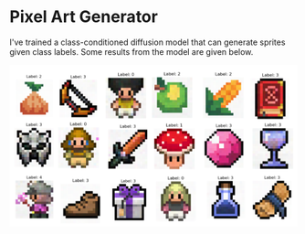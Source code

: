 # Pixel Art Generator

I've trained a class-conditioned diffusion model that can generate sprites given
class labels. Some results from the model are given below.  

![Sample Images](assets/sample.png)



